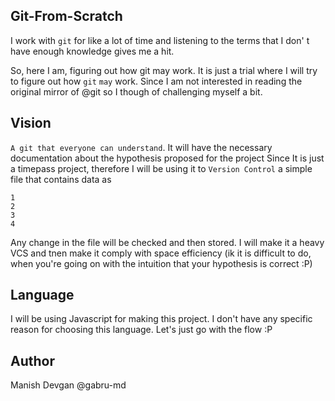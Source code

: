 ## Git-From-Scratch

I work with `git` for like a lot of time and listening to the terms that I don'
t have enough knowledge gives me a hit.

So, here I am, figuring out how git may work. 
It is just a trial where I will try to figure out how `git` `may` work. Since I am not 
interested in reading the original mirror of @git so I though of challenging myself a bit.

## Vision
`A git that everyone can understand`. It will have the necessary documentation about the hypothesis
proposed for the project
Since It is just a timepass project, therefore I will be using it to `Version Control` a simple 
file that contains data as
```
1
2
3
4
```
Any change in the file will be checked and then stored. I will make it a heavy VCS and tnen 
make it comply with space efficiency (ik it is difficult to do, when you're going on with 
the intuition that your hypothesis is correct :P)


## Language

I will be using Javascript for making this project. I don't have any specific reason for 
choosing this language. Let's just go with the flow :P

## Author

Manish Devgan
@gabru-md
